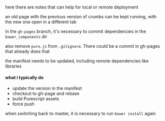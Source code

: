 
here there are notes that can help for local or remote deployment

an old page with the previous version of crumbs can be kept running,
with the new one open in a different tab

in the `gh-pages` branch, it's necessary to commit dependencies in the
`bower_components` dir

also remove `pure.js` from `.gitignore`. There could be a commit in
gh-pages that already does that

the manifest needs to be updated, including remote dependencies like
libraries

#### what i typically do

- update the version in the manifest
- checkout to gh-page and rebase
- build Purescript assets
- force push

when switching back to master, it is necessary to run `bower install` again
